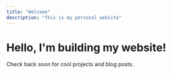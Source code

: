 ```yaml
---
title: "Welcome"
description: "This is my personal website"
---
```


# Hello, I'm building my website!

Check back soon for cool projects and blog posts.
